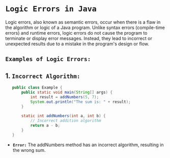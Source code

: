 # **`Logic Errors in Java`**

Logic errors, also known as semantic errors, occur when there is a flaw in the algorithm or logic of a Java program. Unlike syntax errors (compile-time errors) and runtime errors, logic errors do not cause the program to terminate or display error messages. Instead, they lead to incorrect or unexpected results due to a mistake in the program's design or flow.

## **`Examples of Logic Errors:`**

## 1. **`Incorrect Algorithm:`**

```java
   public class Example {
       public static void main(String[] args) {
           int result = addNumbers(5, 7);
           System.out.println("The sum is: " + result);
       }
       
       static int addNumbers(int a, int b) {
           // Incorrect addition algorithm
           return a - b;
       }
   }
```

- **`Error:`** The addNumbers method has an incorrect algorithm, resulting in the wrong sum.
